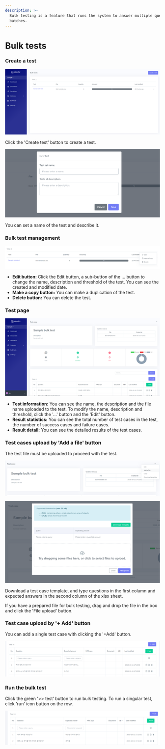 ```yaml
---
description: >-
  Bulk testing is a feature that runs the system to answer multiple questions in
  batches.
---
```


# Bulk tests

### Create a test

![&apos;Bulk test list&apos; page](../.gitbook/assets/image%20%2842%29.png)

Click the 'Create test' button to create a test.

![](../.gitbook/assets/image%20%282%29.png)

You can set a name of the test and describe it.

### Bulk test management

![](../.gitbook/assets/image%20%2841%29.png)

* **Edit button:** Click the Edit button, a sub-button of the ... button to change the name, description and threshold of the test. You can see the created and modified date.
* **Make a copy button:** You can make a duplication of the test.
* **Delete button:** You can delete the test.

### Test page

![&apos;Bulk test&apos; page](../.gitbook/assets/image%20%2836%29.png)

* **Test information:** You can see the name, the description and the file name uploaded to the test. To modify the name, description and threshold, click the '...' button and the 'Edit' button.
* **Result statistics:** You can see the total number of test cases in the test, the number of success cases and failure cases.
* **Result detail:** You can see the detailed results of the test cases. 

### **Test cases upload by 'Add a file' button**

The test file must be uploaded to proceed with the test.

![&apos;Add a file&apos; for bulk test](../.gitbook/assets/image%20%281%29.png)

![Download a template for bulk test and upload the prepared bulk test file](../.gitbook/assets/image%20%2846%29.png)

Download a test case template, and type questions in the first column and expected answers in the second column of the xlsx sheet.

If you have a prepared file for bulk testing, drag and drop the file in the box and click the 'File upload' button.

### **Test case upload by '+ Add' button**

You can add a single test case with clicking the '+Add' button.

![&apos;+Add&apos; button for upload a test case](../.gitbook/assets/image%20%2857%29.png)

### Run the bulk test

Click the green '&gt;&gt; test' button to run bulk testing. To run a singular test, click 'run' icon button on the row.

![](../.gitbook/assets/image%20%2821%29.png)

